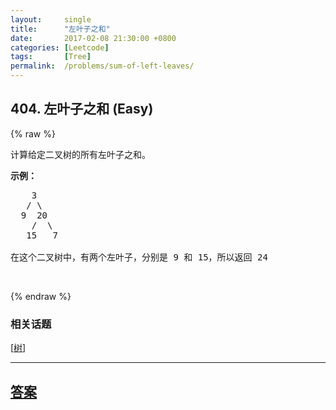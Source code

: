 ```yaml
---
layout:     single
title:      "左叶子之和"
date:       2017-02-08 21:30:00 +0800
categories: [Leetcode]
tags:       [Tree]
permalink:  /problems/sum-of-left-leaves/
---
```


## 404. 左叶子之和 (Easy)

{% raw %}

<p>计算给定二叉树的所有左叶子之和。</p>

<p><strong>示例：</strong></p>

<pre>
    3
   / \
  9  20
    /  \
   15   7

在这个二叉树中，有两个左叶子，分别是 9 和 15，所以返回 24</pre>

<p>&nbsp;</p>

{% endraw %}

### 相关话题
  [[树](https://github.com/openset/leetcode/tree/master/tag/tree/README.md)]

---

## [答案](https://github.com/openset/leetcode/tree/master/problems/sum-of-left-leaves)
